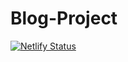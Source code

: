 # Blog-Project

[![Netlify Status](https://api.netlify.com/api/v1/badges/4a417b9d-fc89-424d-a62e-8cedf97a2c70/deploy-status)](https://app.netlify.com/sites/wds-blog/deploys)

